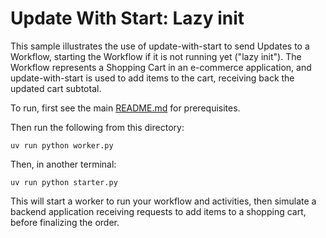 # Update With Start: Lazy init

This sample illustrates the use of update-with-start to send Updates to a Workflow, starting the Workflow if
it is not running yet ("lazy init"). The Workflow represents a Shopping Cart in an e-commerce application, and
update-with-start is used to add items to the cart, receiving back the updated cart subtotal.

To run, first see the main [README.md](../../../README.md) for prerequisites.

Then run the following from this directory:

    uv run python worker.py

Then, in another terminal:

    uv run python starter.py

This will start a worker to run your workflow and activities, then simulate a backend application receiving
requests to add items to a shopping cart, before finalizing the order.
